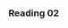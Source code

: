 ### Reading 02
<!--
- <strong> & <B> = same thing
- <em> & <i> = same thing
- <blockquote> for longer citations
- <q> for quotes that lie inside a paragraph.
- how does <abbr> work?
- <s> strikethrough
- css rule = selector > declaration1: value;
- css style sheets make life easier.
- commenting on code can help keep track of its function
-->


